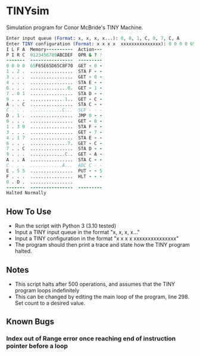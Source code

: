 # TINYsim

Simulation program for Conor McBride's TINY Machine.

```f
Enter input queue (Format: x, x, x, x...): 0, 0, 1, C, 0, 7, C, A
Enter TINY configuration (Format: x x x x  xxxxxxxxxxxxxxx): 0 0 0 0 65F65E65D65C8F70
I L F A  Memory----------  Action---
P I R C  0123456789ABCDEF  OPR & ? !
-------  ----------------  ---------
0 0 0 0  65F65E65D65C8F70  GET - 0 -
1 . 2 .  ................  STA F - -
3 . . .  ................  GET - 0 -
4 . . .  ................  STA E - -
6 . . .  ..............0.  GET - 1 -
7 . 0 1  ................  STA D - -
9 . . .  .............1..  GET - C -
A . . C  ................  STA C - -
C . . .  ............C...  SCF - - -
D . 1 .  ................  JMP 0 - -
0 . . .  ................  GET - 0 -
1 . 3 0  ................  STA F - -
3 . . .  ................  GET - 7 -
4 . 1 7  ................  STA E - -
6 . . .  ..............7.  GET - C -
7 . . C  ................  STA D - -
9 . . .  .............C..  GET - A -
A . . A  ................  STA C - -
C . . .  ............A...  ADC C - -
E . 5 5  ................  PUT - - 5
F . . .  ................  HLT - - -
0 . D .  ................
-------  ----------------  ---------
Halted Normally
```

## How To Use

+ Run the script with Python 3 (3.10 tested)
+ Input a TINY input queue in the format "x, x, x, x..."
+ Input a TINY configuration in the format "x x x x  xxxxxxxxxxxxxxx"
+ The program should then print a trace and state how the TINY program halted.

## Notes

+ This script halts after 500 operations, and assumes that the TINY program loops indefinitely
+ This can be changed by editing the main loop of the program, line 298. Set count to a desired value.

## Known Bugs

### Index out of Range error once reaching end of instruction pointer before a loop

